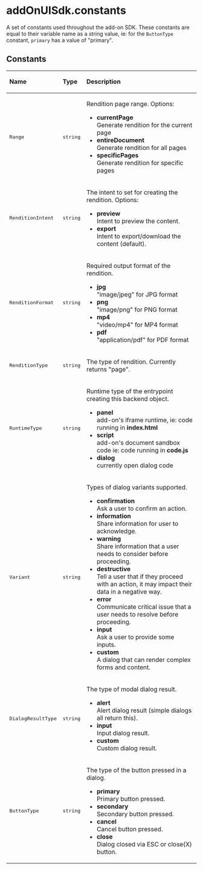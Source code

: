 # addOnUISdk.constants

A set of constants used throughout the add-on SDK. These constants are equal to their variable name as a string value, ie: for the `ButtonType` constant, `primary` has a value of "primary".

## Constants

<table columnWidths="30,20,60" class="spectrum-Table spectrum-Table--sizeM" css="
    background-color:lavender; 
    tbody {
      background-color:white;
    }">
<tr class="spectrum-Table-row">
    <td class="spectrum-Table-headCell"><p><strong>Name</strong></p></td>
    <td class="spectrum-Table-headCell"><p><strong>Type</strong></p></td>
    <td class="spectrum-Table-headCell"><p><strong>Description</strong></p></td>
</tr>
<tbody class="spectrum-Table-body">
<tr class="spectrum-Table-row">
    <td class="spectrum-Table-cell"><p><pre>Range</pre></p></td>
    <td class="spectrum-Table-cell"><p><pre>string</pre></p></td>
    <td style="vertical-align: bottom;">
        <p>Rendition page range. Options:</p>
        <ul>
          <li><strong>currentPage</strong></li> Generate rendition for the current page
          <li><strong>entireDocument</strong></li>Generate rendition for all pages
          <li><strong>specificPages</strong></li>Generate rendition for specific pages
        </ul>
    </td>
</tr>
<tr class="spectrum-Table-row">
    <td class="spectrum-Table-cell"><p><pre>RenditionIntent</pre></p></td>
    <td class="spectrum-Table-cell"><p><pre>string</pre></p></td>
    <td style="vertical-align: bottom;">  
        <p>The intent to set for creating the rendition. Options:</p>
        <ul>
          <li><strong>preview</strong></li>Intent to preview the content.
          <li><strong>export</strong></li>Intent to export/download the content (default).
        </ul>
    </td>
</tr>
<tr class="spectrum-Table-row">
    <td class="spectrum-Table-cell"><p><pre>RenditionFormat</pre></p></td>
    <td class="spectrum-Table-cell"><p><pre>string</pre></p></td>
    <td style="vertical-align: bottom;">
        <p>Required output format of the rendition.</p>
        <ul>
          <li><strong>jpg</strong></li>"image/jpeg" for JPG format
          <li><strong>png</strong></li>"image/png" for PNG format
          <li><strong>mp4</strong></li>"video/mp4" for MP4 format
          <li><strong>pdf</strong></li>"application/pdf" for PDF format
        </ul>
    </td>
</tr>
<tr class="spectrum-Table-row">
    <td class="spectrum-Table-cell"><p><pre>RenditionType</pre></p></td>
    <td class="spectrum-Table-cell"><p><pre>string</pre></p></td>
    <td style="vertical-align: bottom;">
        <p>The type of rendition. Currently returns "page".</p>
    </td>
</tr>
<tr class="spectrum-Table-row">
    <td class="spectrum-Table-cell"><p><pre>RuntimeType</pre></p></td>
    <td class="spectrum-Table-cell"><p><pre>string</pre></p></td>
    <td style="vertical-align: bottom;">
        <p>Runtime type of the entrypoint creating this backend object.
        <ul>
          <li><strong>panel</strong></li>add-on's iframe runtime, ie: code running in <b>index.html</b>
          <li><strong>script</strong></li>add-on's document sandbox code ie: code running in <b>code.js</b>
          <li><strong>dialog</strong></li>currently open dialog code
        </ul>
        </p>
    </td>
</tr>
<tr class="spectrum-Table-row">
    <td class="spectrum-Table-cell"><p><pre>Variant</pre></p></td>
    <td class="spectrum-Table-cell"><p><pre>string</pre></p></td>
    <td style="vertical-align: bottom;">
        <p>Types of dialog variants supported.</p>
        <ul>
          <li><strong>confirmation</strong></li>Ask a user to confirm an action.
          <li><strong>information</strong></li>Share information for user to acknowledge.
          <li><strong>warning</strong></li>Share information that a user needs to consider before proceeding.
          <li><strong>destructive</strong></li>Tell a user that if they proceed with an action, it may impact their data in a negative way.
          <li><strong>error</strong></li>Communicate critical issue that a user needs to resolve before proceeding.
          <li><strong>input</strong></li>Ask a user to provide some inputs.
          <li><strong>custom</strong></li>A dialog that can render complex forms and content.
        </ul>
    </td>
</tr>
<tr class="spectrum-Table-row">
    <td class="spectrum-Table-cell"><p><pre>DialogResultType</pre></p></td>
    <td class="spectrum-Table-cell"><p><pre>string</pre></p></td>
    <td style="vertical-align: bottom;">
        <p>The type of modal dialog result.</p>
        <ul>
          <li><strong>alert</strong></li>Alert dialog result (simple dialogs all return this).
          <li><strong>input</strong></li>Input dialog result.
          <li><strong>custom</strong></li>Custom dialog result.
        </ul>
    </td>
</tr>
<tr class="spectrum-Table-row">
    <td class="spectrum-Table-cell"><p><pre>ButtonType</pre></p></td>
    <td class="spectrum-Table-cell"><p><pre>string</pre></p></td>
    <td style="vertical-align: bottom;">
        <p>The type of the button pressed in a dialog.</p>
        <ul>
          <li><strong>primary</strong></li>Primary button pressed.
          <li><strong>secondary</strong></li>Secondary button pressed.
          <li><strong>cancel</strong></li>Cancel button pressed.
          <li><strong>close</strong></li>Dialog closed via ESC or close(X) button.
        </ul>
    </td>
</tr>
</tbody>
</table>
